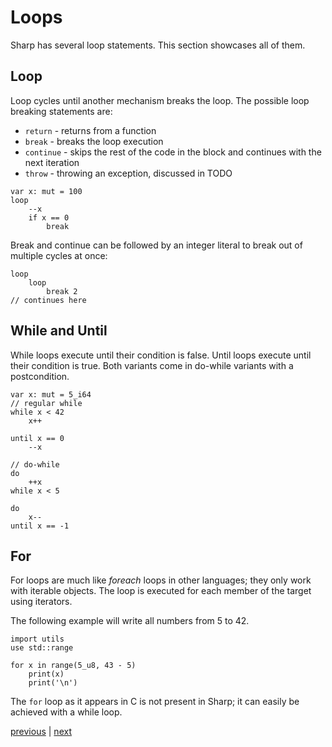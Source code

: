 # Loops
Sharp has several loop statements. This section showcases all of them.

## Loop
Loop cycles until another mechanism breaks the loop.
The possible loop breaking statements are:
- `return` - returns from a function
- `break` - breaks the loop execution
- `continue` - skips the rest of the code in the block and continues with the next iteration
- `throw` - throwing an exception, discussed in TODO

```
var x: mut = 100
loop
	--x
	if x == 0
		break
```

Break and continue can be followed by an integer literal to break out of multiple cycles at once:
```
loop
	loop
		break 2
// continues here
```

## While and Until
While loops execute until their condition is false. Until loops execute until their condition is true. Both variants come in do-while variants with a postcondition.
```
var x: mut = 5_i64
// regular while
while x < 42
	x++
	
until x == 0
	--x

// do-while
do
	++x
while x < 5

do
	x--
until x == -1

```

## For
For loops are much like *foreach* loops in other languages; they only work with iterable objects.
The loop is executed for each member of the target using iterators.

The following example will write all numbers from 5 to 42.
```
import utils
use std::range

for x in range(5_u8, 43 - 5)
	print(x)
	print('\n')
```

The `for` loop as it appears in C is not present in Sharp; it can easily be achieved with a while loop.

[previous](02.05.if.md) | [next](02.07.chaining.md)
